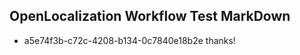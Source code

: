 ## OpenLocalization Workflow Test MarkDown

* a5e74f3b-c72c-4208-b134-0c7840e18b2e 
thanks!



<!--HONumber=Feb16_HO3-->

